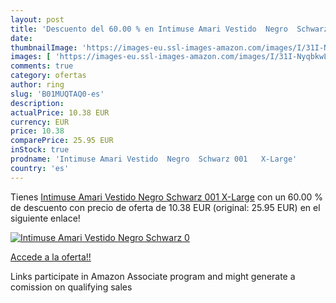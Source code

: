 ```yaml
---
layout: post
title: 'Descuento del 60.00 % en Intimuse Amari Vestido  Negro  Schwarz 0'
date: 
thumbnailImage: 'https://images-eu.ssl-images-amazon.com/images/I/31I-NyqbkwL._SL200_.jpg'
images: [ 'https://images-eu.ssl-images-amazon.com/images/I/31I-NyqbkwL._SL200_.jpg' ]
comments: true
category: ofertas
author: ring
slug: 'B01MUQTAQ0-es'
description:
actualPrice: 10.38 EUR
currency: EUR
price: 10.38
comparePrice: 25.95 EUR
inStock: true
prodname: 'Intimuse Amari Vestido  Negro  Schwarz 001   X-Large'
country: 'es'
---
```


Tienes [Intimuse Amari Vestido  Negro  Schwarz 001   X-Large](https://www.amazon.es/dp/B01MUQTAQ0/?tag=tolees-21) con un 60.00 % de descuento con precio de oferta de 10.38 EUR (original: 25.95 EUR) en el siguiente enlace!

[![Intimuse Amari Vestido  Negro  Schwarz 0](https://images-eu.ssl-images-amazon.com/images/I/31I-NyqbkwL._SL200_.jpg)](https://www.amazon.es/dp/B01MUQTAQ0/?tag=tolees-21)

[Accede a la oferta!!](https://www.amazon.es/dp/B01MUQTAQ0/?tag=tolees-21)

Links participate in Amazon Associate program and might generate a comission on qualifying sales


